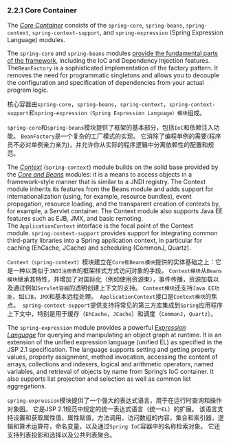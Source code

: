 ### 2.2.1 Core Container

The [*Core Container*](http://docs.spring.io/spring/docs/5.0.0.M3/spring-framework-reference/htmlsingle/#beans-introduction) consists of the `spring-core`, `spring-beans`, `spring-context`, `spring-context-support`, and `spring-expression` (Spring Expression Language) modules.

The `spring-core` and `spring-beans` modules [provide the fundamental parts of the framework](http://docs.spring.io/spring/docs/5.0.0.M3/spring-framework-reference/htmlsingle/#beans-introduction), including the IoC and Dependency Injection features. The`BeanFactory` is a sophisticated implementation of the factory pattern. It removes the need for programmatic singletons and allows you to decouple the configuration and specification of dependencies from your actual program logic.

核心容器由`spring-core`，`spring-beans`，`spring-context`，`spring-context-support`和`spring-expression（Spring Expression Language）模块`组成。

`spring-core`和`spring-beans`模块提供了框架的基本部分，包括`IoC`和依赖注入功能。 `BeanFactory`是一个复杂的工厂模式的实现。 它消除了编程单例的需要(程序员不必对单例亲力亲为)，并允许你从实际的程序逻辑中分离依赖性的配置和规范。

The [*Context*](http://docs.spring.io/spring/docs/5.0.0.M3/spring-framework-reference/htmlsingle/#context-introduction) (`spring-context`) module builds on the solid base provided by the [*Core and Beans*](http://docs.spring.io/spring/docs/5.0.0.M3/spring-framework-reference/htmlsingle/#beans-introduction) modules: it is a means to access objects in a framework-style manner that is similar to a JNDI registry. The Context module inherits its features from the Beans module and adds support for internationalization (using, for example, resource bundles), event propagation, resource loading, and the transparent creation of contexts by, for example, a Servlet container. The Context module also supports Java EE features such as EJB, JMX, and basic remoting. The `ApplicationContext` interface is the focal point of the Context module. `spring-context-support` provides support for integrating common third-party libraries into a Spring application context, in particular for caching (EhCache, JCache) and scheduling (CommonJ, Quartz).

`Context（spring-context）`模块建立在`Core和Beans模块`提供的实体基础之上：它是一种以类似于`JNDI注册表`的框架样式方式访问对象的手段。 `Context模块`从`Beans模块`继承其特性，并增加了对国际化（例如使用资源束），事件传播，资源加载以及通过例如`Servlet容器`的透明创建上下文的支持。 `Context模块`还支持`Java EE功能`，如`EJB`，`JMX`和基本远程处理。` ApplicationContext`接口是`Context模块`的焦点。` spring-context-support`提供支持将常见的第三方库集成到`Spring`应用程序上下文中，特别是用于缓存（`EhCache`，`JCache`）和调度（`CommonJ`，`Quartz`）。

The `spring-expression` module provides a powerful [*Expression Language*](http://docs.spring.io/spring/docs/5.0.0.M3/spring-framework-reference/htmlsingle/#expressions) for querying and manipulating an object graph at runtime. It is an extension of the unified expression language (unified EL) as specified in the JSP 2.1 specification. The language supports setting and getting property values, property assignment, method invocation, accessing the content of arrays, collections and indexers, logical and arithmetic operators, named variables, and retrieval of objects by name from Spring’s IoC container. It also supports list projection and selection as well as common list aggregations.

`spring-expression`模块提供了一个强大的表达式语言，用于在运行时查询和操作对象图。 它是JSP 2.1规范中规定的统一表达式语言（统一`EL`）的扩展。 该语言支持设置和获取属性值，属性赋值，方法调用，访问数组的内容，集合和索引器，逻辑和算术运算符，命名变量，以及通过`Spring IoC`容器中的名称检索对象。 它还支持列表投影和选择以及公共列表聚合。